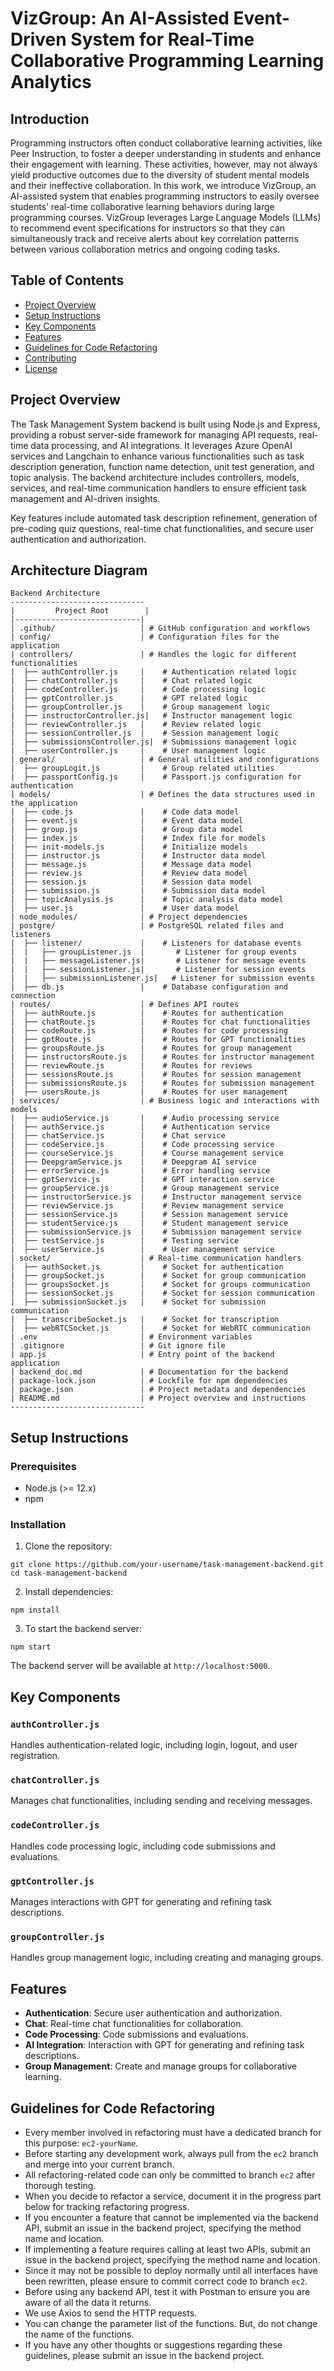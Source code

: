 # VizGroup: An AI-Assisted Event-Driven System for Real-Time Collaborative Programming Learning Analytics

## Introduction

Programming instructors often conduct collaborative learning activities, like Peer Instruction, to foster a deeper understanding in students and enhance their engagement with learning. These activities, however, may not always yield productive outcomes due to the diversity of student mental models and their ineffective collaboration. In this work, we introduce VizGroup, an AI-assisted system that enables programming instructors to easily oversee students’ real-time collaborative learning behaviors during large programming courses. VizGroup leverages Large Language Models (LLMs) to recommend event specifications for instructors so that they can simultaneously track and receive alerts about key correlation patterns between various collaboration metrics and ongoing coding tasks.

## Table of Contents

- [Project Overview](#project-overview)
- [Setup Instructions](#setup-instructions)
- [Key Components](#key-components)
- [Features](#features)
- [Guidelines for Code Refactoring](#guidelines-for-code-refactoring)
- [Contributing](#contributing)
- [License](#license)

## Project Overview

The Task Management System backend is built using Node.js and Express, providing a robust server-side framework for managing API requests, real-time data processing, and AI integrations. It leverages Azure OpenAI services and Langchain to enhance various functionalities such as task description generation, function name detection, unit test generation, and topic analysis. The backend architecture includes controllers, models, services, and real-time communication handlers to ensure efficient task management and AI-driven insights.

Key features include automated task description refinement, generation of pre-coding quiz questions, real-time chat functionalities, and secure user authentication and authorization.

## Architecture Diagram

```
Backend Architecture
------------------------------
|         Project Root        |
|----------------------------|
| .github/                   | # GitHub configuration and workflows
| config/                    | # Configuration files for the application
| controllers/               | # Handles the logic for different functionalities
|  ├── authController.js     |    # Authentication related logic
|  ├── chatController.js     |    # Chat related logic
|  ├── codeController.js     |    # Code processing logic
|  ├── gptController.js      |    # GPT related logic
|  ├── groupController.js    |    # Group management logic
|  ├── instructorController.js|   # Instructor management logic
|  ├── reviewController.js   |    # Review related logic
|  ├── sessionController.js  |    # Session management logic
|  ├── submissionsController.js|  # Submissions management logic
|  ├── userController.js     |    # User management logic
| general/                   | # General utilities and configurations
|  ├── groupLogit.js         |    # Group related utilities
|  ├── passportConfig.js     |    # Passport.js configuration for authentication
| models/                    | # Defines the data structures used in the application
|  ├── code.js               |    # Code data model
|  ├── event.js              |    # Event data model
|  ├── group.js              |    # Group data model
|  ├── index.js              |    # Index file for models
|  ├── init-models.js        |    # Initialize models
|  ├── instructor.js         |    # Instructor data model
|  ├── message.js            |    # Message data model
|  ├── review.js             |    # Review data model
|  ├── session.js            |    # Session data model
|  ├── submission.js         |    # Submission data model
|  ├── topicAnalysis.js      |    # Topic analysis data model
|  ├── user.js               |    # User data model
| node_modules/              | # Project dependencies
| postgre/                   | # PostgreSQL related files and listeners
|  ├── listener/             |    # Listeners for database events
|  |   ├── groupListener.js  |       # Listener for group events
|  |   ├── messageListener.js|       # Listener for message events
|  |   ├── sessionListener.js|       # Listener for session events
|  |   ├── submissionListener.js|   # Listener for submission events
|  ├── db.js                 |    # Database configuration and connection
| routes/                    | # Defines API routes
|  ├── authRoute.js          |    # Routes for authentication
|  ├── chatRoute.js          |    # Routes for chat functionalities
|  ├── codeRoute.js          |    # Routes for code processing
|  ├── gptRoute.js           |    # Routes for GPT functionalities
|  ├── groupsRoute.js        |    # Routes for group management
|  ├── instructorsRoute.js   |    # Routes for instructor management
|  ├── reviewRoute.js        |    # Routes for reviews
|  ├── sessionsRoute.js      |    # Routes for session management
|  ├── submissionsRoute.js   |    # Routes for submission management
|  ├── usersRoute.js         |    # Routes for user management
| services/                  | # Business logic and interactions with models
|  ├── audioService.js       |    # Audio processing service
|  ├── authService.js        |    # Authentication service
|  ├── chatService.js        |    # Chat service
|  ├── codeService.js        |    # Code processing service
|  ├── courseService.js      |    # Course management service
|  ├── DeepgramService.js    |    # Deepgram AI service
|  ├── errorService.js       |    # Error handling service
|  ├── gptService.js         |    # GPT interaction service
|  ├── groupService.js       |    # Group management service
|  ├── instructorService.js  |    # Instructor management service
|  ├── reviewService.js      |    # Review management service
|  ├── sessionService.js     |    # Session management service
|  ├── studentService.js     |    # Student management service
|  ├── submissionService.js  |    # Submission management service
|  ├── testService.js        |    # Testing service
|  ├── userService.js        |    # User management service
| socket/                    | # Real-time communication handlers
|  ├── authSocket.js         |    # Socket for authentication
|  ├── groupSocket.js        |    # Socket for group communication
|  ├── groupsSocket.js       |    # Socket for groups communication
|  ├── sessionSocket.js      |    # Socket for session communication
|  ├── submissionSocket.js   |    # Socket for submission communication
|  ├── transcribeSocket.js   |    # Socket for transcription
|  ├── webRTCSocket.js       |    # Socket for WebRTC communication
| .env                       | # Environment variables
| .gitignore                 | # Git ignore file
| app.js                     | # Entry point of the backend application
| backend_doc.md             | # Documentation for the backend
| package-lock.json          | # Lockfile for npm dependencies
| package.json               | # Project metadata and dependencies
| README.md                  | # Project overview and instructions
------------------------------

```

## Setup Instructions

### Prerequisites

- Node.js (>= 12.x)
- npm

### Installation

1. Clone the repository:
```
git clone https://github.com/your-username/task-management-backend.git
cd task-management-backend
```

2. Install dependencies:

```
npm install
```
3. To start the backend server:
```
npm start
```

The backend server will be available at `http://localhost:5000`.

## Key Components

### `authController.js`

Handles authentication-related logic, including login, logout, and user registration.

### `chatController.js`

Manages chat functionalities, including sending and receiving messages.

### `codeController.js`

Handles code processing logic, including code submissions and evaluations.

### `gptController.js`

Manages interactions with GPT for generating and refining task descriptions.

### `groupController.js`

Handles group management logic, including creating and managing groups.

## Features

- **Authentication**: Secure user authentication and authorization.
- **Chat**: Real-time chat functionalities for collaboration.
- **Code Processing**: Code submissions and evaluations.
- **AI Integration**: Interaction with GPT for generating and refining task descriptions.
- **Group Management**: Create and manage groups for collaborative learning.

## Guidelines for Code Refactoring

- Every member involved in refactoring must have a dedicated branch for this purpose: `ec2-yourName`.
- Before starting any development work, always pull from the `ec2` branch and merge into your current branch.
- All refactoring-related code can only be committed to branch `ec2` after thorough testing.
- When you decide to refactor a service, document it in the progress part below for tracking refactoring progress.
- If you encounter a feature that cannot be implemented via the backend API, submit an issue in the backend project, specifying the method name and location.
- If implementing a feature requires calling at least two APIs, submit an issue in the backend project, specifying the method name and location.
- Since it may not be possible to deploy normally until all interfaces have been rewritten, please ensure to commit correct code to branch `ec2`.
- Before using any backend API, test it with Postman to ensure you are aware of all the data it returns.
- We use Axios to send the HTTP requests.
- You can change the parameter list of the functions. But, do not change the name of the functions.
- If you have any other thoughts or suggestions regarding these guidelines, please submit an issue in the backend project.
